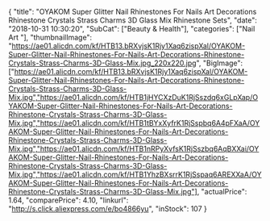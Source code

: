 {
	"title": "OYAKOM Super Glitter Nail Rhinestones For Nails Art Decorations Rhinestone Crystals Strass Charms 3D Glass Mix Rhinestone Sets",
	"date": "2018-10-31 10:30:20",
	"SubCat": ["Beauty & Health"],
	"categories": ["Nail Art "],
	"thumbnailImage": "https://ae01.alicdn.com/kf/HTB13.bRXvjsK1Rjy1Xaq6zispXal/OYAKOM-Super-Glitter-Nail-Rhinestones-For-Nails-Art-Decorations-Rhinestone-Crystals-Strass-Charms-3D-Glass-Mix.jpg_220x220.jpg",
	"BigImage": ["https://ae01.alicdn.com/kf/HTB13.bRXvjsK1Rjy1Xaq6zispXal/OYAKOM-Super-Glitter-Nail-Rhinestones-For-Nails-Art-Decorations-Rhinestone-Crystals-Strass-Charms-3D-Glass-Mix.jpg","https://ae01.alicdn.com/kf/HTB1jHYCXzDuK1RjSszdq6xGLpXap/OYAKOM-Super-Glitter-Nail-Rhinestones-For-Nails-Art-Decorations-Rhinestone-Crystals-Strass-Charms-3D-Glass-Mix.jpg","https://ae01.alicdn.com/kf/HTB1tBYxXyfrK1RjSspbq6A4pFXaA/OYAKOM-Super-Glitter-Nail-Rhinestones-For-Nails-Art-Decorations-Rhinestone-Crystals-Strass-Charms-3D-Glass-Mix.jpg","https://ae01.alicdn.com/kf/HTB1nRPyXvfsK1RjSszbq6AqBXXai/OYAKOM-Super-Glitter-Nail-Rhinestones-For-Nails-Art-Decorations-Rhinestone-Crystals-Strass-Charms-3D-Glass-Mix.jpg","https://ae01.alicdn.com/kf/HTB1YhzBXsrrK1RjSspaq6AREXXaA/OYAKOM-Super-Glitter-Nail-Rhinestones-For-Nails-Art-Decorations-Rhinestone-Crystals-Strass-Charms-3D-Glass-Mix.jpg"],
	"actualPrice": 1.64,
	"comparePrice": 4.10,
	"linkurl": "http://s.click.aliexpress.com/e/bo4866yu",
	"inStock": 107
}
